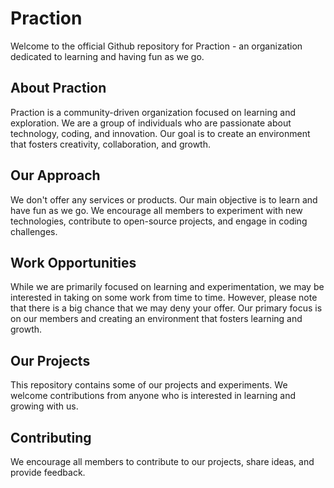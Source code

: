 # Praction

Welcome to the official Github repository for Praction - an organization dedicated to learning and having fun as we go.

## About Praction

Praction is a community-driven organization focused on learning and exploration. We are a group of individuals who are passionate about technology, coding, and innovation. Our goal is to create an environment that fosters creativity, collaboration, and growth.

## Our Approach

We don't offer any services or products. Our main objective is to learn and have fun as we go. We encourage all members to experiment with new technologies, contribute to open-source projects, and engage in coding challenges.

## Work Opportunities

While we are primarily focused on learning and experimentation, we may be interested in taking on some work from time to time. However, please note that there is a big chance that we may deny your offer. Our primary focus is on our members and creating an environment that fosters learning and growth.

## Our Projects

This repository contains some of our projects and experiments. We welcome contributions from anyone who is interested in learning and growing with us.

## Contributing

We encourage all members to contribute to our projects, share ideas, and provide feedback.
